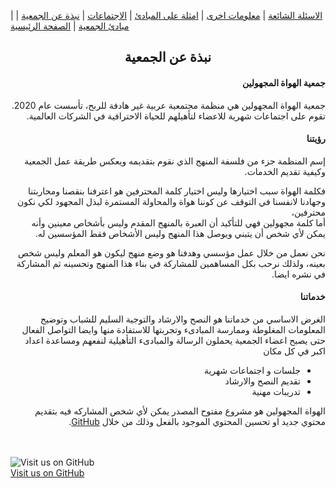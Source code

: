 
| [ الاسئلة الشائعة](https://amateursanonymous.github.io/faq) | [ معلومات اخرى](https://amateursanonymous.github.io/#) | [   امثلة على المبادئ](https://amateursanonymous.github.io/principles-examples) | [ الاجتماعات](https://amateursanonymous.github.io/meetings) | [ نبذة عن الجمعية](https://amateursanonymous.github.io/about-us) |  [ مبادئ الجمعية](https://amateursanonymous.github.io/principles) | [  الصفحة الرئيسية](https://amateursanonymous.github.io)

## <center> نبذة عن الجمعية </center>

<div dir="rtl">

<h4>جمعية الهواة المجهولين</h4>
<p>
جمعية الهواة المجهولين هي منظمة مجتمعية عربية غير هادفة للربح، تأسست عام 2020. تقوم على اجتماعات شهرية للاعضاء لتأهيلهم للحياة الاحترافية في الشركات العالمية.
</p>

<h4>رؤيتنا</h4>
<p>
إسم المنظمة جزء من فلسفة المنهج الذي نقوم بتقديمه ويعكس طريقة عمل الجمعية وكيفية تقديم الخدمات.
</p>
<p>
فكلمة الهواة سبب اختيارها وليس اختيار كلمة المحترفين هو اعترفنا بنقصنا ومحاربتنا وجهادنا لانفسنا في التوقف عن كوننا هواة والمحاولة المستمرة لبذل المجهود لكي نكون محترفين،<br>
أما كلمة مجهولين فهي للتأكيد أن العبرة بالمنهج المقدم وليس بأشخاص معينين وأنه يمكن لأي شخص أن يتبني ويوصل هذا المنهج وليس الأشخاص فقط المؤسسين له.
</p>
<p>
نحن نعمل من خلال عمل مؤسسي وهدفنا هو وضع منهج ليكون هو المعلم وليس شخص بعينه، ولذلك نرحب بكل المساهمين للمشاركة في بناء هذا المنهج وتحسينه ثم المشاركة في نشره ايضا.
</p>

<h4>خدماتنا</h4>
<p>
الغرض الاساسي من خدماتنا هو النصح والارشاد والتوجية السليم للشباب وتوضيح المعلومات المغلوطة وممارسة المبادىء وتجربتها للاستفادة منها
وايضا التواصل الفعال حتى يصبح اعضاء الجمعية يحملون الرسالة والمبادىء التأهيلية لنفعهم ومساعدة اعداد اكبر في كل مكان
</p>
<ul>
    <li>جلسات و اجتماعات شهرية</li>
    <li>تقديم النصح والارشاد</li>
    <li>تدريبات مهنية</li>
</ul>

<p>
الهواة المجهولين هو مشروع مفتوح المصدر يمكن لأي شخص المشاركه فيه بتقديم محتوي جديد او تحسين المحتوي الموجود بالفعل وذلك من خلال <a href="https://github.com/amateursanonymous/amateursanonymous.github.io">GitHub</a>.
</p>

</div>


<br><br>
![Visit us on GitHub](https://raw.githubusercontent.com/amateursanonymous/amateursanonymous.github.io/main/assets/GitHub-logo-100.png)<br>
[Visit us on GitHub](https://github.com/amateursanonymous/amateursanonymous.github.io)

